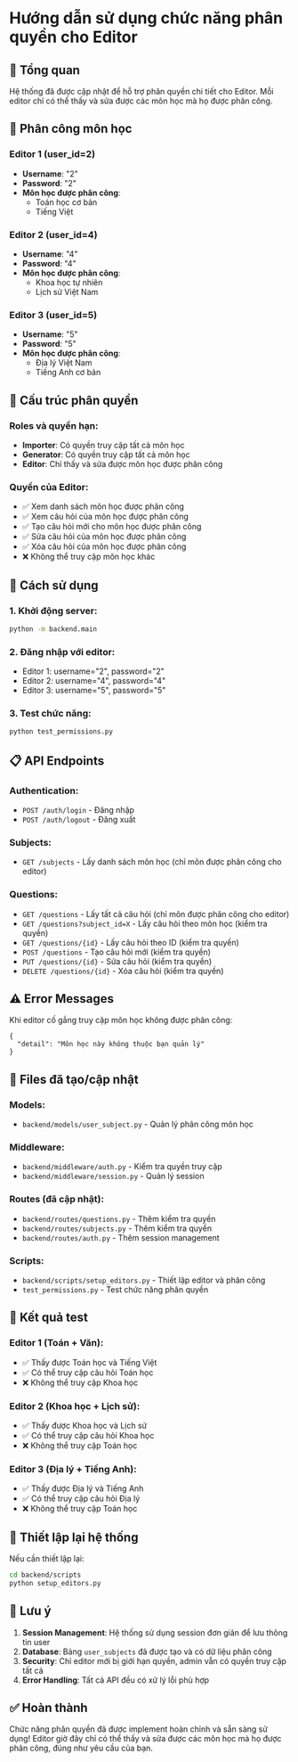 # Hướng dẫn sử dụng chức năng phân quyền cho Editor

## 🎯 **Tổng quan**

Hệ thống đã được cập nhật để hỗ trợ phân quyền chi tiết cho Editor. Mỗi editor chỉ có thể thấy và sửa được các môn học mà họ được phân công.

## 👥 **Phân công môn học**

### **Editor 1 (user_id=2)**

- **Username**: "2"
- **Password**: "2"
- **Môn học được phân công**:
  - Toán học cơ bản
  - Tiếng Việt

### **Editor 2 (user_id=4)**

- **Username**: "4"
- **Password**: "4"
- **Môn học được phân công**:
  - Khoa học tự nhiên
  - Lịch sử Việt Nam

### **Editor 3 (user_id=5)**

- **Username**: "5"
- **Password**: "5"
- **Môn học được phân công**:
  - Địa lý Việt Nam
  - Tiếng Anh cơ bản

## 🔐 **Cấu trúc phân quyền**

### **Roles và quyền hạn:**

- **Importer**: Có quyền truy cập tất cả môn học
- **Generator**: Có quyền truy cập tất cả môn học
- **Editor**: Chỉ thấy và sửa được môn học được phân công

### **Quyền của Editor:**

- ✅ Xem danh sách môn học được phân công
- ✅ Xem câu hỏi của môn học được phân công
- ✅ Tạo câu hỏi mới cho môn học được phân công
- ✅ Sửa câu hỏi của môn học được phân công
- ✅ Xóa câu hỏi của môn học được phân công
- ❌ Không thể truy cập môn học khác

## 🚀 **Cách sử dụng**

### **1. Khởi động server:**

```bash
python -m backend.main
```

### **2. Đăng nhập với editor:**

- Editor 1: username="2", password="2"
- Editor 2: username="4", password="4"
- Editor 3: username="5", password="5"

### **3. Test chức năng:**

```bash
python test_permissions.py
```

## 📋 **API Endpoints**

### **Authentication:**

- `POST /auth/login` - Đăng nhập
- `POST /auth/logout` - Đăng xuất

### **Subjects:**

- `GET /subjects` - Lấy danh sách môn học (chỉ môn được phân công cho editor)

### **Questions:**

- `GET /questions` - Lấy tất cả câu hỏi (chỉ môn được phân công cho editor)
- `GET /questions?subject_id=X` - Lấy câu hỏi theo môn học (kiểm tra quyền)
- `GET /questions/{id}` - Lấy câu hỏi theo ID (kiểm tra quyền)
- `POST /questions` - Tạo câu hỏi mới (kiểm tra quyền)
- `PUT /questions/{id}` - Sửa câu hỏi (kiểm tra quyền)
- `DELETE /questions/{id}` - Xóa câu hỏi (kiểm tra quyền)

## ⚠️ **Error Messages**

Khi editor cố gắng truy cập môn học không được phân công:

```
{
  "detail": "Môn học này không thuộc bạn quản lý"
}
```

## 🔧 **Files đã tạo/cập nhật**

### **Models:**

- `backend/models/user_subject.py` - Quản lý phân công môn học

### **Middleware:**

- `backend/middleware/auth.py` - Kiểm tra quyền truy cập
- `backend/middleware/session.py` - Quản lý session

### **Routes (đã cập nhật):**

- `backend/routes/questions.py` - Thêm kiểm tra quyền
- `backend/routes/subjects.py` - Thêm kiểm tra quyền
- `backend/routes/auth.py` - Thêm session management

### **Scripts:**

- `backend/scripts/setup_editors.py` - Thiết lập editor và phân công
- `test_permissions.py` - Test chức năng phân quyền

## 🎯 **Kết quả test**

### **Editor 1 (Toán + Văn):**

- ✅ Thấy được Toán học và Tiếng Việt
- ✅ Có thể truy cập câu hỏi Toán học
- ❌ Không thể truy cập Khoa học

### **Editor 2 (Khoa học + Lịch sử):**

- ✅ Thấy được Khoa học và Lịch sử
- ✅ Có thể truy cập câu hỏi Khoa học
- ❌ Không thể truy cập Toán học

### **Editor 3 (Địa lý + Tiếng Anh):**

- ✅ Thấy được Địa lý và Tiếng Anh
- ✅ Có thể truy cập câu hỏi Địa lý
- ❌ Không thể truy cập Toán học

## 🔄 **Thiết lập lại hệ thống**

Nếu cần thiết lập lại:

```bash
cd backend/scripts
python setup_editors.py
```

## 📝 **Lưu ý**

1. **Session Management**: Hệ thống sử dụng session đơn giản để lưu thông tin user
2. **Database**: Bảng `user_subjects` đã được tạo và có dữ liệu phân công
3. **Security**: Chỉ editor mới bị giới hạn quyền, admin vẫn có quyền truy cập tất cả
4. **Error Handling**: Tất cả API đều có xử lý lỗi phù hợp

## ✅ **Hoàn thành**

Chức năng phân quyền đã được implement hoàn chỉnh và sẵn sàng sử dụng! Editor giờ đây chỉ có thể thấy và sửa được các môn học mà họ được phân công, đúng như yêu cầu của bạn.
